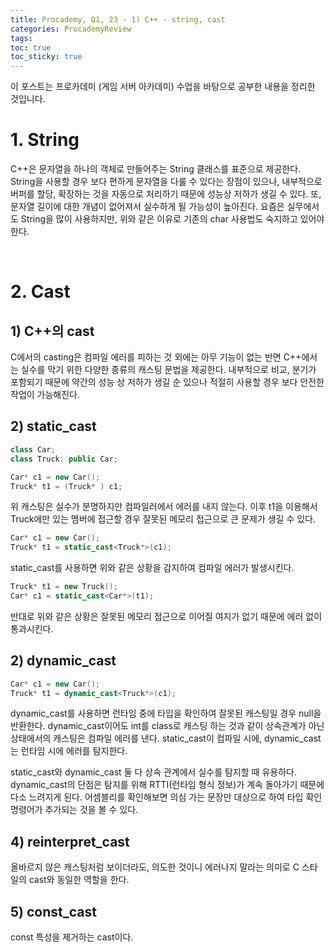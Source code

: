 ```yaml
---
title: Procademy, Q1, 23 - 1) C++ - string, cast
categories: ProcademyReview
tags: 
toc: true
toc_sticky: true
---
```


이 포스트는 프로카데미 (게임 서버 아카데미) 수업을 바탕으로 공부한 내용을 정리한 것입니다. 

# **1. String**

C++은 문자열을 하나의 객체로 만들어주는 String 클래스를 표준으로 제공한다. String을 사용할 경우 보다 편하게 문자열을 다룰 수 있다는 장점이 있으나, 내부적으로 버퍼를 할당, 확장하는 것을 자동으로 처리하기 때문에 성능상 저하가 생길 수 있다. 또, 문자열 길이에 대한 개념이 없어져서 실수하게 될 가능성이 높아진다. 요즘은 실무에서도 String을 많이 사용하지만, 위와 같은 이유로 기존의 char 사용법도 숙지하고 있어야 한다. 

<br/>

# **2. Cast**

## **1) C++의 cast**

C에서의 casting은 컴파일 에러를 피하는 것 외에는 아무 기능이 없는 반면 C++에서는 실수를 막기 위한 다양한 종류의 캐스팅 문법을 제공한다. 내부적으로 비교, 분기가 포함되기 때문에 약간의 성능 상 저하가 생길 순 있으나 적절히 사용할 경우 보다 안전한 작업이 가능해진다. 

## **2) static_cast**

```c++
class Car;
class Truck: public Car;

Car* c1 = new Car();
Truck* t1 = (Truck* ) c1;
```
위 캐스팅은 실수가 분명하지만 컴파일러에서 에러를 내지 않는다. 이후 t1을 이용해서 Truck에만 있는 멤버에 접근할 경우 잘못된 메모리 접근으로 큰 문제가 생길 수 있다. 

```c++
Car* c1 = new Car();
Truck* t1 = static_cast<Truck*>(c1);
```
static_cast를 사용하면 위와 같은 상황을 감지하여 컴파일 에러가 발생시킨다. 

```c++
Truck* t1 = new Truck();
Car* c1 = static_cast<Car*>(t1);
```
반대로 위와 같은 상황은 잘못된 메모리 접근으로 이어질 여지가 없기 때문에 에러 없이 통과시킨다. 

## **2) dynamic_cast**

```c++
Car* c1 = new Car();
Truck* t1 = dynamic_cast<Truck*>(c1);
```

dynamic_cast를 사용하면 런타임 중에 타입을 확인하여 잘못된 캐스팅일 경우 null을 반환한다. dynamic_cast이어도 int를 class로 캐스팅 하는 것과 같이 상속관계가 아닌 상태에서의 캐스팅은 컴파일 에러를 낸다. static_cast이 컴파일 시에, dynamic_cast는 런타임 시에 에러를 탐지한다. 

static_cast와 dynamic_cast 둘 다 상속 관계에서 실수를 탐지할 때 유용하다. dynamic_cast의 단점은 탐지를 위해 RTTI(런타임 형식 정보)가 계속 돌아가기 때문에 다소 느려지게 된다. 어셈블리를 확인해보면 의심 가는 문장만 대상으로 하여 타입 확인 명령어가 추가되는 것을 볼 수 있다. 

## **4) reinterpret_cast**

올바르지 않은 캐스팅처럼 보이더라도, 의도한 것이니 에러나지 말라는 의미로 C 스타일의 cast와 동일한 역할을 한다.

## **5) const_cast**

const 특성을 제거하는 cast이다.